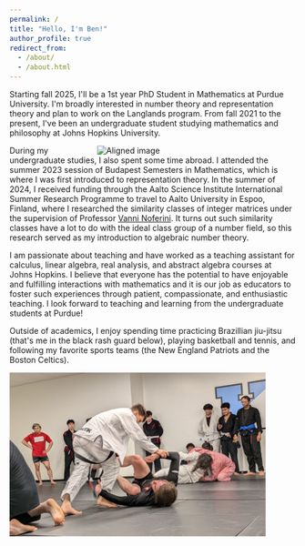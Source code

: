 ```yaml
---
permalink: /
title: "Hello, I'm Ben!"
author_profile: true
redirect_from: 
  - /about/
  - /about.html
---
```


Starting fall 2025, I'll be a 1st year PhD Student in Mathematics at Purdue University. I'm broadly interested in number theory and representation theory and plan to work on the Langlands program. From fall 2021 to the present, I've been an undergraduate student studying mathematics and philosophy at Johns Hopkins University. 

<img src="/images/Facing blackboard side profile.JPG" alt="Aligned image" class="aligned-image"
style="width: 350px; float: right; margin-left: 8px;"> 

During my undergraduate studies, I also spent some time abroad. I attended the summer 2023 session of Budapest Semesters in Mathematics, which is where I was first introduced to representation theory. In the summer of 2024, I received funding through the Aalto Science Institute International Summer Research Programme to travel to Aalto University in Espoo, Finland, where I researched the similarity classes of integer matrices under the supervision of Professor [Vanni Noferini](https://math.aalto.fi/~noferiv1/). It turns out such similarity classes have a lot to do with the ideal class group of a number field, so this research served as my introduction to algebraic number theory. 

I am passionate about teaching and have worked as a teaching assistant for calculus, linear algebra, real analysis, and abstract algebra courses at Johns Hopkins. I believe that everyone has the potential to have enjoyable and fulfilling interactions with mathematics and it is our job as educators to foster such experiences through patient, compassionate, and enthusiastic teaching. I look forward to teaching and learning from the undergraduate students at Purdue!

Outside of academics, I enjoy spending time practicing Brazillian jiu-jitsu (that's me in the black rash guard below), playing basketball and tennis, and following my favorite sports teams (the New England Patriots and the Boston Celtics). 

<img src="/images/Jiu-jitsu (wideshot).jpg" alt="Aligned image" class="aligned-image"
style="width: 450px; float: left"> 
